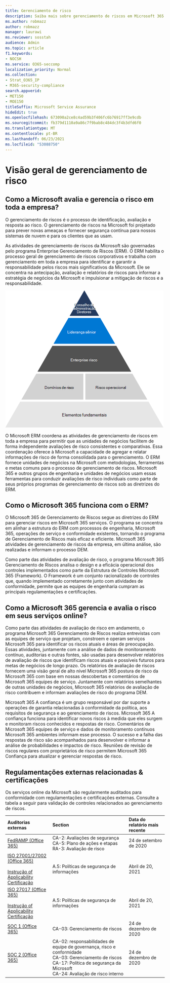 ```yaml
---
title: Gerenciamento de risco
description: Saiba mais sobre gerenciamento de riscos em Microsoft 365
ms.author: robmazz
author: robmazz
manager: laurawi
ms.reviewer: sosstah
audience: Admin
ms.topic: article
f1.keywords:
- NOCSH
ms.service: O365-seccomp
localization_priority: Normal
ms.collection:
- Strat_O365_IP
- M365-security-compliance
search.appverid:
- MET150
- MOE150
titleSuffix: Microsoft Service Assurance
hideEdit: true
ms.openlocfilehash: 673090a2ce8c4ad59b3f406fc6b76917ff3e9cdb
ms.sourcegitcommit: fb379d1110a9a86c7f9bab8c484dc3f4b3dfd6f0
ms.translationtype: MT
ms.contentlocale: pt-BR
ms.lasthandoff: 06/23/2021
ms.locfileid: "53088750"
---
```

# <a name="risk-management-overview"></a>Visão geral de gerenciamento de risco

## <a name="how-does-microsoft-assess-and-manage-risk-across-the-enterprise"></a>Como a Microsoft avalia e gerencia o risco em toda a empresa?

O gerenciamento de riscos é o processo de identificação, avaliação e resposta ao risco. O gerenciamento de riscos na Microsoft foi projetado para prever novas ameaças e fornecer segurança contínua para nossos sistemas de nuvem e para os clientes que as usam.

As atividades de gerenciamento de riscos da Microsoft são governadas pelo programa Enterprise Gerenciamento de Riscos (ERM). O ERM habilita o processo geral de gerenciamento de riscos corporativos e trabalha com gerenciamento em toda a empresa para identificar e garantir a responsabilidade pelos riscos mais significativos da Microsoft. Ele se concentra na antecipação, avaliação e relatórios de riscos para informar a estratégia de negócios da Microsoft e impulsionar a mitigação de riscos e a responsabilidade.

![Estrutura de gerenciamento de riscos](../media/assurance-risk-management-structure.png)

O Microsoft ERM coordena as atividades de gerenciamento de riscos em toda a empresa para permitir que as unidades de negócios facilitem de forma independente avaliações de risco consistentes e comparativas. Essa coordenação oferece à Microsoft a capacidade de agregar e relatar informações de risco de forma consolidada para o gerenciamento. O ERM fornece unidades de negócios na Microsoft com metodologias, ferramentas e metas comuns para o processo de gerenciamento de riscos. Microsoft 365 e outros grupos de engenharia e unidades de negócios usam essas ferramentas para conduzir avaliações de risco individuais como parte de seus próprios programas de gerenciamento de riscos sob as diretrizes do ERM.

## <a name="how-does-microsoft-365-work-with-erm"></a>Como o Microsoft 365 funciona com o ERM?

O Microsoft 365 de Gerenciamento de Riscos segue as diretrizes do ERM para gerenciar riscos em Microsoft 365 serviços. O programa se concentra em alinhar a estrutura do ERM com processos de engenharia, Microsoft 365, operações de serviço e conformidade existentes, tornando o programa de Gerenciamento de Riscos mais eficaz e eficiente. Microsoft 365 atividades de gerenciamento de riscos da empresa, em última análise, são realizadas e informam o processo DEM.

Como parte das atividades de avaliação de risco, o programa Microsoft 365 Gerenciamento de Riscos analisa o design e a eficácia operacional dos controles implementados como parte da Estrutura de Controles Microsoft 365 (Framework). O Framework é um conjunto racionalizado de controles que, quando implementado corretamente junto com atividades de conformidade, permite que as equipes de engenharia cumpram as principais regulamentações e certificações.

## <a name="how-does-microsoft-365-manage-and-assess-risk-in-its-online-services"></a>Como a Microsoft 365 gerencia e avalia o risco em seus serviços online?

Como parte das atividades de avaliação de risco em andamento, o programa Microsoft 365 Gerenciamento de Riscos realiza entrevistas com as equipes de serviço que projetam, constroem e operam serviços Microsoft 365 para identificar os riscos atuais e áreas de preocupação. Essas atividades, juntamente com a análise de dados de monitoramento contínuo, auditorias e outras fontes, são usadas para desenvolver relatórios de avaliação de riscos que identificam riscos atuais e possíveis futuros para metas de negócios de longo prazo. Os relatórios de avaliação de riscos fornecem uma visão geral de alto nível Microsoft 365 postura de risco da Microsoft 365 com base em nossas descobertas e comentários de Microsoft 365 equipes de serviço. Juntamente com relatórios semelhantes de outras unidades de negócios, Microsoft 365 relatórios de avaliação de risco contribuem e informam avaliações de risco do programa DEM.

Microsoft 365 A confiança é um grupo responsável por dar suporte a operações de garantia relacionadas à conformidade da política, aos requisitos de segurança e ao gerenciamento de riscos. Microsoft 365 A confiança funciona para identificar novos riscos à medida que eles surgem e monitoram riscos conhecidos e respostas de risco. Comentários de Microsoft 365 equipes de serviço e dados de monitoramento contínuos Microsoft 365 ambientes informam esse processo. O sucesso e a falha das respostas de risco são acompanhados para desenvolver e informar a análise de probabilidades e impactos de risco. Reuniões de revisão de riscos regulares com proprietários de risco permitem Microsoft 365 Confiança para atualizar e gerenciar respostas de risco.

## <a name="related-external-regulations--certifications"></a>Regulamentações externas relacionadas & certificações

Os serviços online da Microsoft são regularmente auditados para conformidade com regulamentações e certificações externas. Consulte a tabela a seguir para validação de controles relacionados ao gerenciamento de riscos.

| **Auditorias externas** | **Section** | **Data do relatório mais recente** |
|:--------------------|:------------|:-----------------------|
| [FedRAMP (Office 365)](https://compliance.microsoft.com/compliancemanager) | CA-2: Avaliações de segurança <br> CA-5: Plano de ações e etapas <br> RA-3: Avaliação de risco | 24 de setembro de 2020 |
| [ISO 27001/27002 (Office 365)](https://servicetrust.microsoft.com/ViewPage/MSComplianceGuideV3?command=Download&downloadType=Document&downloadId=8d625374-4f2d-49f8-9d37-a4281ba98222&tab=7027ead0-3d6b-11e9-b9e1-290b1eb4cdeb&docTab=7027ead0-3d6b-11e9-b9e1-290b1eb4cdeb_ISO_Reports) <br><br> [Instrução of Applicability](https://servicetrust.microsoft.com/ViewPage/MSComplianceGuideV3?command=Download&downloadType=Document&downloadId=c0df4ce8-c77e-4183-84eb-c8688470d8b1&tab=7027ead0-3d6b-11e9-b9e1-290b1eb4cdeb&docTab=7027ead0-3d6b-11e9-b9e1-290b1eb4cdeb_ISO_Reports) <br> [Certificação](https://servicetrust.microsoft.com/ViewPage/MSComplianceGuideV3?command=Download&downloadType=Document&downloadId=1e84a14a-2468-45ac-9412-5e53250d57ec&tab=7027ead0-3d6b-11e9-b9e1-290b1eb4cdeb&docTab=7027ead0-3d6b-11e9-b9e1-290b1eb4cdeb_ISO_Reports) | A.5: Políticas de segurança de informações | Abril de 20, 2021 |
| [ISO 27017 (Office 365)](https://servicetrust.microsoft.com/ViewPage/MSComplianceGuideV3?command=Download&downloadType=Document&downloadId=8d625374-4f2d-49f8-9d37-a4281ba98222&tab=7027ead0-3d6b-11e9-b9e1-290b1eb4cdeb&docTab=7027ead0-3d6b-11e9-b9e1-290b1eb4cdeb_ISO_Reports) <br><br> [Instrução of Applicability](https://servicetrust.microsoft.com/ViewPage/MSComplianceGuideV3?command=Download&downloadType=Document&downloadId=c0df4ce8-c77e-4183-84eb-c8688470d8b1&tab=7027ead0-3d6b-11e9-b9e1-290b1eb4cdeb&docTab=7027ead0-3d6b-11e9-b9e1-290b1eb4cdeb_ISO_Reports) <br> [Certificação](https://servicetrust.microsoft.com/ViewPage/MSComplianceGuideV3?command=Download&downloadType=Document&downloadId=70de0999-5451-43a3-9ef4-761e8fbfb1a3&tab=7027ead0-3d6b-11e9-b9e1-290b1eb4cdeb&docTab=7027ead0-3d6b-11e9-b9e1-290b1eb4cdeb_ISO_Reports) | A.5: Políticas de segurança de informações | Abril de 20, 2021 |
| [SOC 1 (Office 365)](https://servicetrust.microsoft.com/ViewPage/MSComplianceGuideV3?command=Download&downloadType=Document&downloadId=90df3f9c-3aaf-4dbf-99d0-ca9f2991721b&tab=7027ead0-3d6b-11e9-b9e1-290b1eb4cdeb&docTab=7027ead0-3d6b-11e9-b9e1-290b1eb4cdeb_SOC_%2F_SSAE_16_Reports) | CA-03: Gerenciamento de riscos | 24 de dezembro de 2020 |
| [SOC 2 (Office 365)](https://servicetrust.microsoft.com/ViewPage/MSComplianceGuideV3?command=Download&downloadType=Document&downloadId=a73c1738-7892-42b7-acd3-87b6371c53f6&tab=7027ead0-3d6b-11e9-b9e1-290b1eb4cdeb&docTab=7027ead0-3d6b-11e9-b9e1-290b1eb4cdeb_SOC_%2F_SSAE_16_Reports) | CA-02: responsabilidades de equipe de governança, risco e conformidade <br> CA-03: Gerenciamento de riscos <br> CA-17: Política de segurança da Microsoft <br> CA-24: Avaliação de risco interno | 24 de dezembro de 2020 |

